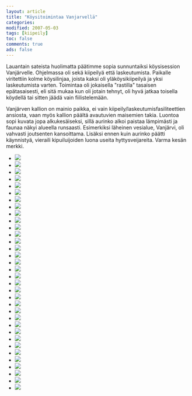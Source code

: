 ```yaml
--- 
layout: article 
title: "Köysitoimintaa Vanjarvellä" 
categories: 
modified: 2007-05-03 
tags: [kiipeily]
toc: false 
comments: true 
ads: false 
--- 
```


Lauantain sateista huolimatta päätimme sopia sunnuntaiksi köysisession
Vanjärvelle. Ohjelmassa oli sekä kiipeilyä että laskeutumista. Paikalle
viritettiin kolme köysilinjaa, joista kaksi oli yläköysikiipeilyä ja
yksi laskeutumista varten. Toimintaa oli jokaisella "rastilla" tasaisen
epätasaisesti, eli sitä mukaa kun oli jotain tehnyt, oli hyvä jatkaa
toisella köydellä tai sitten jäädä vain fiilistelemään.

Vanjärven kallion on mainio paikka, ei vain
kiipeily/laskeutumisfasiliteettien ansiosta, vaan myös kallion päältä
avautuvien maisemien takia. Luontoa sopi kuvata jopa alkukesäiseksi,
sillä aurinko alkoi paistaa lämpimästi ja faunaa näkyi alueella
runsaasti. Esimerkiksi läheinen vesialue, Vanjärvi, oli vahvasti
joutsenten kansoittama. Lisäksi ennen kuin aurinko päätti käynnistyä,
vieraili kipuiluijoiden luona useita hyttysveijareita. Varma kesän
merkki.

<div class="image-gallery">

-   [![](/Media/Default/ImageGalleries/koysitoimintaa-vanjarvella/Thumbnails/kipuilu%20001.jpg)](/Media/Default/ImageGalleries/koysitoimintaa-vanjarvella/kipuilu%20001.jpg)
-   [![](/Media/Default/ImageGalleries/koysitoimintaa-vanjarvella/Thumbnails/kipuilu%20002.jpg)](/Media/Default/ImageGalleries/koysitoimintaa-vanjarvella/kipuilu%20002.jpg)
-   [![](/Media/Default/ImageGalleries/koysitoimintaa-vanjarvella/Thumbnails/kipuilu%20003.jpg)](/Media/Default/ImageGalleries/koysitoimintaa-vanjarvella/kipuilu%20003.jpg)
-   [![](/Media/Default/ImageGalleries/koysitoimintaa-vanjarvella/Thumbnails/kipuilu%20006.jpg)](/Media/Default/ImageGalleries/koysitoimintaa-vanjarvella/kipuilu%20006.jpg)
-   [![](/Media/Default/ImageGalleries/koysitoimintaa-vanjarvella/Thumbnails/kipuilu%20007.jpg)](/Media/Default/ImageGalleries/koysitoimintaa-vanjarvella/kipuilu%20007.jpg)
-   [![](/Media/Default/ImageGalleries/koysitoimintaa-vanjarvella/Thumbnails/kipuilu%20008.jpg)](/Media/Default/ImageGalleries/koysitoimintaa-vanjarvella/kipuilu%20008.jpg)
-   [![](/Media/Default/ImageGalleries/koysitoimintaa-vanjarvella/Thumbnails/kipuilu%20009.jpg)](/Media/Default/ImageGalleries/koysitoimintaa-vanjarvella/kipuilu%20009.jpg)
-   [![](/Media/Default/ImageGalleries/koysitoimintaa-vanjarvella/Thumbnails/kipuilu%20012.jpg)](/Media/Default/ImageGalleries/koysitoimintaa-vanjarvella/kipuilu%20012.jpg)
-   [![](/Media/Default/ImageGalleries/koysitoimintaa-vanjarvella/Thumbnails/kipuilu%20013.jpg)](/Media/Default/ImageGalleries/koysitoimintaa-vanjarvella/kipuilu%20013.jpg)
-   [![](/Media/Default/ImageGalleries/koysitoimintaa-vanjarvella/Thumbnails/kipuilu%20014.jpg)](/Media/Default/ImageGalleries/koysitoimintaa-vanjarvella/kipuilu%20014.jpg)
-   [![](/Media/Default/ImageGalleries/koysitoimintaa-vanjarvella/Thumbnails/kipuilu%20015.jpg)](/Media/Default/ImageGalleries/koysitoimintaa-vanjarvella/kipuilu%20015.jpg)
-   [![](/Media/Default/ImageGalleries/koysitoimintaa-vanjarvella/Thumbnails/kipuilu%20017.jpg)](/Media/Default/ImageGalleries/koysitoimintaa-vanjarvella/kipuilu%20017.jpg)
-   [![](/Media/Default/ImageGalleries/koysitoimintaa-vanjarvella/Thumbnails/kipuilu%20018.jpg)](/Media/Default/ImageGalleries/koysitoimintaa-vanjarvella/kipuilu%20018.jpg)
-   [![](/Media/Default/ImageGalleries/koysitoimintaa-vanjarvella/Thumbnails/kipuilu%20022.jpg)](/Media/Default/ImageGalleries/koysitoimintaa-vanjarvella/kipuilu%20022.jpg)
-   [![](/Media/Default/ImageGalleries/koysitoimintaa-vanjarvella/Thumbnails/kipuilu%20025.jpg)](/Media/Default/ImageGalleries/koysitoimintaa-vanjarvella/kipuilu%20025.jpg)
-   [![](/Media/Default/ImageGalleries/koysitoimintaa-vanjarvella/Thumbnails/kipuilu%20026.jpg)](/Media/Default/ImageGalleries/koysitoimintaa-vanjarvella/kipuilu%20026.jpg)
-   [![](/Media/Default/ImageGalleries/koysitoimintaa-vanjarvella/Thumbnails/kipuilu%20030.jpg)](/Media/Default/ImageGalleries/koysitoimintaa-vanjarvella/kipuilu%20030.jpg)
-   [![](/Media/Default/ImageGalleries/koysitoimintaa-vanjarvella/Thumbnails/kipuilu%20032.jpg)](/Media/Default/ImageGalleries/koysitoimintaa-vanjarvella/kipuilu%20032.jpg)
-   [![](/Media/Default/ImageGalleries/koysitoimintaa-vanjarvella/Thumbnails/kipuilu%20037.jpg)](/Media/Default/ImageGalleries/koysitoimintaa-vanjarvella/kipuilu%20037.jpg)
-   [![](/Media/Default/ImageGalleries/koysitoimintaa-vanjarvella/Thumbnails/kipuilu%20040.jpg)](/Media/Default/ImageGalleries/koysitoimintaa-vanjarvella/kipuilu%20040.jpg)
-   [![](/Media/Default/ImageGalleries/koysitoimintaa-vanjarvella/Thumbnails/kipuilu%20042.jpg)](/Media/Default/ImageGalleries/koysitoimintaa-vanjarvella/kipuilu%20042.jpg)
-   [![](/Media/Default/ImageGalleries/koysitoimintaa-vanjarvella/Thumbnails/kipuilu%20044.jpg)](/Media/Default/ImageGalleries/koysitoimintaa-vanjarvella/kipuilu%20044.jpg)
-   [![](/Media/Default/ImageGalleries/koysitoimintaa-vanjarvella/Thumbnails/kipuilu%20045.jpg)](/Media/Default/ImageGalleries/koysitoimintaa-vanjarvella/kipuilu%20045.jpg)
-   [![](/Media/Default/ImageGalleries/koysitoimintaa-vanjarvella/Thumbnails/kipuilu%20046.jpg)](/Media/Default/ImageGalleries/koysitoimintaa-vanjarvella/kipuilu%20046.jpg)
-   [![](/Media/Default/ImageGalleries/koysitoimintaa-vanjarvella/Thumbnails/kipuilu%20050.jpg)](/Media/Default/ImageGalleries/koysitoimintaa-vanjarvella/kipuilu%20050.jpg)
-   [![](/Media/Default/ImageGalleries/koysitoimintaa-vanjarvella/Thumbnails/kipuilu%20054.jpg)](/Media/Default/ImageGalleries/koysitoimintaa-vanjarvella/kipuilu%20054.jpg)
-   [![](/Media/Default/ImageGalleries/koysitoimintaa-vanjarvella/Thumbnails/kipuilu%20055.jpg)](/Media/Default/ImageGalleries/koysitoimintaa-vanjarvella/kipuilu%20055.jpg)
-   [![](/Media/Default/ImageGalleries/koysitoimintaa-vanjarvella/Thumbnails/kipuilu%20057.jpg)](/Media/Default/ImageGalleries/koysitoimintaa-vanjarvella/kipuilu%20057.jpg)
-   [![](/Media/Default/ImageGalleries/koysitoimintaa-vanjarvella/Thumbnails/kipuilu%20058.jpg)](/Media/Default/ImageGalleries/koysitoimintaa-vanjarvella/kipuilu%20058.jpg)
-   [![](/Media/Default/ImageGalleries/koysitoimintaa-vanjarvella/Thumbnails/kipuilu%20061.jpg)](/Media/Default/ImageGalleries/koysitoimintaa-vanjarvella/kipuilu%20061.jpg)
-   [![](/Media/Default/ImageGalleries/koysitoimintaa-vanjarvella/Thumbnails/kipuilu%20062.jpg)](/Media/Default/ImageGalleries/koysitoimintaa-vanjarvella/kipuilu%20062.jpg)
-   [![](/Media/Default/ImageGalleries/koysitoimintaa-vanjarvella/Thumbnails/kipuilu%20063.jpg)](/Media/Default/ImageGalleries/koysitoimintaa-vanjarvella/kipuilu%20063.jpg)
-   [![](/Media/Default/ImageGalleries/koysitoimintaa-vanjarvella/Thumbnails/kipuilu%20071.jpg)](/Media/Default/ImageGalleries/koysitoimintaa-vanjarvella/kipuilu%20071.jpg)
-   [![](/Media/Default/ImageGalleries/koysitoimintaa-vanjarvella/Thumbnails/kipuilu%20073.jpg)](/Media/Default/ImageGalleries/koysitoimintaa-vanjarvella/kipuilu%20073.jpg)

</div>
